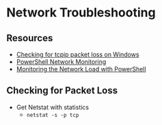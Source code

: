 # Network Troubleshooting #

## Resources ##

- [Checking for tcpip packet loss on Windows](https://www.clouddirect.net/knowledge-base/KB0011163/checking-for-tcpip-packet-loss)
- [PowerShell Network Monitoring](https://www.cyberdrain.com/monitoring-with-powershell-monitoring-network-traffic/)
- [Monitoring the Network Load with PowerShell](https://www.scriptinglibrary.com/languages/powershell/monitoring-the-network-load-with-powershell/)

## Checking for Packet Loss ##

- Get Netstat with statistics
  - `netstat -s -p tcp`